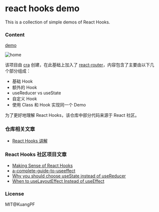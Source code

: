 # react hooks demo

This is a collection of simple demos of React Hooks.

### Content

[demo](https://kuangpf.com/react-hooks-demo/#/home)

![home](https://user-images.githubusercontent.com/20694238/80799226-d9b5f980-8bd8-11ea-93ce-53342cabded4.png)

该项目由 [cra](https://github.com/facebook/create-react-app) 创建，在此基础上加入了 [react-router](https://github.com/ReactTraining/react-router)，内容包含了主要由以下几个部分组成：

* 基础 Hook
* 额外的 Hook
* useReducer vs useState
* 自定义 Hook
* 使用 Class 和 Hook 实现同一个 Demo

为了更好地理解 React Hooks，该仓库中部分代码来源于 React 社区。

### 仓库相关文章
* [React Hooks 讲解](https://kuangpf.com/blog/2020/04/25/react-hooks/)

### React Hooks 社区项目文章
* [Making Sense of React Hooks](https://medium.com/@dan_abramov/making-sense-of-react-hooks-fdbde8803889)
* [a-complete-guide-to-useeffect](https://overreacted.io/zh-hans/a-complete-guide-to-useeffect/)
* [Why you should choose useState instead of useReducer](https://medium.com/free-code-camp/why-you-should-choose-usestate-instead-of-usereducer-ffc80057f815)
* [When to useLayoutEffect Instead of useEffect](https://daveceddia.com/useeffect-vs-uselayouteffect/)


### License
MIT@KuangPF